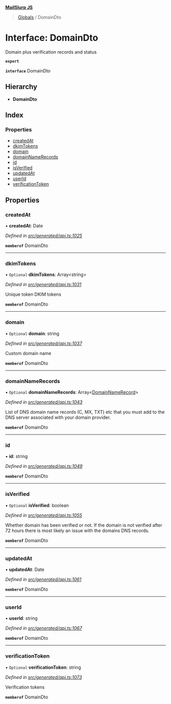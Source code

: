 **[MailSlurp JS](../README.md)**

> [Globals](../README.md) / DomainDto

# Interface: DomainDto

Domain plus verification records and status

**`export`** 

**`interface`** DomainDto

## Hierarchy

* **DomainDto**

## Index

### Properties

* [createdAt](domaindto.md#createdat)
* [dkimTokens](domaindto.md#dkimtokens)
* [domain](domaindto.md#domain)
* [domainNameRecords](domaindto.md#domainnamerecords)
* [id](domaindto.md#id)
* [isVerified](domaindto.md#isverified)
* [updatedAt](domaindto.md#updatedat)
* [userId](domaindto.md#userid)
* [verificationToken](domaindto.md#verificationtoken)

## Properties

### createdAt

•  **createdAt**: Date

*Defined in [src/generated/api.ts:1025](https://github.com/mailslurp/mailslurp-client/blob/359c034/src/generated/api.ts#L1025)*

**`memberof`** DomainDto

___

### dkimTokens

• `Optional` **dkimTokens**: Array\<string>

*Defined in [src/generated/api.ts:1031](https://github.com/mailslurp/mailslurp-client/blob/359c034/src/generated/api.ts#L1031)*

Unique token DKIM tokens

**`memberof`** DomainDto

___

### domain

• `Optional` **domain**: string

*Defined in [src/generated/api.ts:1037](https://github.com/mailslurp/mailslurp-client/blob/359c034/src/generated/api.ts#L1037)*

Custom domain name

**`memberof`** DomainDto

___

### domainNameRecords

• `Optional` **domainNameRecords**: Array\<[DomainNameRecord](../modules/domainnamerecord.md)>

*Defined in [src/generated/api.ts:1043](https://github.com/mailslurp/mailslurp-client/blob/359c034/src/generated/api.ts#L1043)*

List of DNS domain name records (C, MX, TXT) etc that you must add to the DNS server associated with your domain provider.

**`memberof`** DomainDto

___

### id

•  **id**: string

*Defined in [src/generated/api.ts:1049](https://github.com/mailslurp/mailslurp-client/blob/359c034/src/generated/api.ts#L1049)*

**`memberof`** DomainDto

___

### isVerified

• `Optional` **isVerified**: boolean

*Defined in [src/generated/api.ts:1055](https://github.com/mailslurp/mailslurp-client/blob/359c034/src/generated/api.ts#L1055)*

Whether domain has been verified or not. If the domain is not verified after 72 hours there is most likely an issue with the domains DNS records.

**`memberof`** DomainDto

___

### updatedAt

•  **updatedAt**: Date

*Defined in [src/generated/api.ts:1061](https://github.com/mailslurp/mailslurp-client/blob/359c034/src/generated/api.ts#L1061)*

**`memberof`** DomainDto

___

### userId

•  **userId**: string

*Defined in [src/generated/api.ts:1067](https://github.com/mailslurp/mailslurp-client/blob/359c034/src/generated/api.ts#L1067)*

**`memberof`** DomainDto

___

### verificationToken

• `Optional` **verificationToken**: string

*Defined in [src/generated/api.ts:1073](https://github.com/mailslurp/mailslurp-client/blob/359c034/src/generated/api.ts#L1073)*

Verification tokens

**`memberof`** DomainDto
